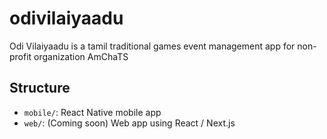 # odivilaiyaadu
Odi Vilaiyaadu is a tamil traditional games event management app for non-profit organization AmChaTS

## Structure
- `mobile/`: React Native mobile app
- `web/`: (Coming soon) Web app using React / Next.js


